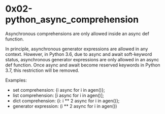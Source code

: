# 0x02-python_async_comprehension

Asynchronous comprehensions are only allowed inside an async def function.

In principle, asynchronous generator expressions are allowed in any context.
However, in Python 3.6, due to async and await soft-keyword status,
asynchronous generator expressions are only allowed in an async def function.
Once async and await become reserved keywords in Python 3.7, this restriction will be removed.

Examples:

- set comprehension: {i async for i in agen()};
- list comprehension: [i async for i in agen()];
- dict comprehension: {i: i ** 2 async for i in agen()};
- generator expression: (i ** 2 async for i in agen())
